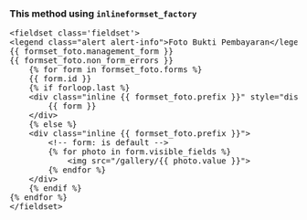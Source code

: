 <h3>This method using <code>inlineformset_factory</code></h3>
<pre>
&lt;fieldset class=&#39;fieldset&#39;&gt;
&lt;legend class=&quot;alert alert-info&quot;&gt;Foto Bukti Pembayaran&lt;/legend&gt;
{{ formset_foto.management_form }}
{{ formset_foto.non_form_errors }}
	{% for form in formset_foto.forms %}
    {{ form.id }}
    {% if forloop.last %}
    &lt;div class=&quot;inline {{ formset_foto.prefix }}&quot; style=&quot;display:none&quot;&gt;
        {{ form }}
    &lt;/div&gt;
    {% else %}
    &lt;div class=&quot;inline {{ formset_foto.prefix }}&quot;&gt;
        &lt;!-- form: is default --&gt;
        {% for photo in form.visible_fields %}
        	&lt;img src=&quot;/gallery/{{ photo.value }}&quot;&gt;
        {% endfor %}
    &lt;/div&gt;
    {% endif %}
{% endfor %}
&lt;/fieldset&gt;
</pre>
